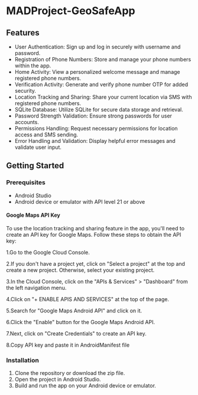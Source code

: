 # MADProject-GeoSafeApp
## Features

- User Authentication: Sign up and log in securely with username and password.
- Registration of Phone Numbers: Store and manage your phone numbers within the app.
- Home Activity: View a personalized welcome message and manage registered phone numbers.
- Verification Activity: Generate and verify phone number OTP for added security.
- Location Tracking and Sharing: Share your current location via SMS with registered phone 
   numbers.
- SQLite Database: Utilize SQLite for secure data storage and retrieval.
- Password Strength Validation: Ensure strong passwords for user accounts.
- Permissions Handling: Request necessary permissions for location access and SMS sending.
- Error Handling and Validation: Display helpful error messages and validate user input.

## Getting Started

### Prerequisites

- Android Studio
- Android device or emulator with API level 21 or above
#### Google Maps API Key
To use the location tracking and sharing feature in the app, you'll need to create an API key for Google Maps. Follow these steps to obtain the API key:

1.Go to the Google Cloud Console.

2.If you don't have a project yet, click on "Select a project" at the top and create a new 
  project. Otherwise, select your existing project.
  
3.In the Cloud Console, click on the "APIs & Services" > "Dashboard" from the left navigation 
  menu.
  
4.Click on "+ ENABLE APIS AND SERVICES" at the top of the page.

5.Search for "Google Maps Android API" and click on it.

6.Click the "Enable" button for the Google Maps Android API.

7.Next, click on "Create Credentials" to create an API key.

8.Copy API key and paste it in AndroidManifest file

### Installation

1. Clone the repository or download the zip file.
2. Open the project in Android Studio.
3. Build and run the app on your Android device or emulator.
